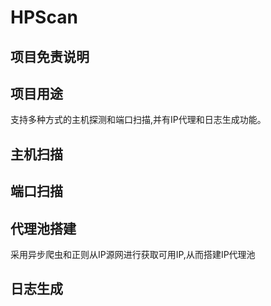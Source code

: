 # HPScan

## 项目免责说明

## 项目用途

支持多种方式的主机探测和端口扫描,并有IP代理和日志生成功能。



## 主机扫描


## 端口扫描


## 代理池搭建

采用异步爬虫和正则从IP源网进行获取可用IP,从而搭建IP代理池


## 日志生成


